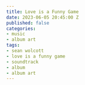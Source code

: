 ```yaml
---
title: Love is a Funny Game
date: 2023-06-05 20:45:00 Z
published: false
categories:
- music
- album art
tags:
- sean wolcott
- love is a funny game
- soundtrack
- album
- album art
---
```


